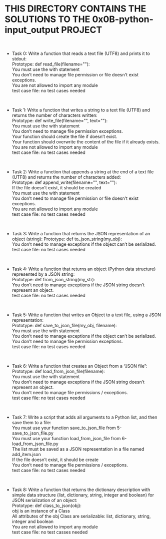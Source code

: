 # THIS DIRECTORY CONTAINS THE SOLUTIONS TO THE 0x0B-python-input_output PROJECT
<br>

* Task 0: Write a function that reads a text file (UTF8) and prints it to stdout: <br>
	Prototype: def read_file(filename=""): <br>
	You must use the with statement <br>
	You don’t need to manage file permission or file doesn't exist exceptions. <br>
	You are not allowed to import any module <br>
	test case file: no test cases needed <br>
<br>

* Task 1: Write a function that writes a string to a text file (UTF8) and returns the number of characters written: <br>
	Prototype: def write_file(filename="", text=""): <br>
	You must use the with statement <br>
	You don’t need to manage file permission exceptions. <br>
	Your function should create the file if doesn’t exist. <br>
	Your function should overwrite the content of the file if it already exists. <br>
	You are not allowed to import any module <br>
	test case file: no test cases needed <br>
<br>

* Task 2: Write a function that appends a string at the end of a text file (UTF8) and returns the number of characters added: <br>
	Prototype: def append_write(filename="", text=""): <br>
	If the file doesn’t exist, it should be created <br>
	You must use the with statement <br>
	You don’t need to manage file permission or file doesn't exist exceptions. <br>
	You are not allowed to import any module <br>
	test case file: no test cases needed <br>
<br>

* Task 3: Write a function that returns the JSON representation of an object (string):
	Prototype: def to_json_string(my_obj): <br>
	You don’t need to manage exceptions if the object can’t be serialized. <br>
	test case file: no test cases needed <br>
<br>

* Task 4: Write a function that returns an object (Python data structure) represented by a JSON string: <br>
	Prototype: def from_json_string(my_str): <br>
	You don’t need to manage exceptions if the JSON string doesn’t represent an object. <br>
	test case file: no test cases needed <br>
<br>

* Task 5: Write a function that writes an Object to a text file, using a JSON representation: <br>
	Prototype: def save_to_json_file(my_obj, filename): <br>
	You must use the with statement <br>
	You don’t need to manage exceptions if the object can’t be serialized. <br>
	You don’t need to manage file permission exceptions. <br>
	test case file: no test cases needed <br>
<br>

* Task 6: Write a function that creates an Object from a “JSON file”: <br>
	Prototype: def load_from_json_file(filename): <br>
	You must use the with statement <br>
	You don’t need to manage exceptions if the JSON string doesn’t represent an object. <br>
	You don’t need to manage file permissions / exceptions. <br>
	test case file: no test cases needed <br>
<br>

* Task 7: Write a script that adds all arguments to a Python list, and then save them to a file: <br>
	You must use your function save_to_json_file from 5-save_to_json_file.py <br>
	You must use your function load_from_json_file from 6-load_from_json_file.py <br>
	The list must be saved as a JSON representation in a file named add_item.json <br>
	If the file doesn’t exist, it should be create <br>
	You don’t need to manage file permissions / exceptions. <br>
	test case file: no test cases needed <br>
<br>

* Task 8: Write a function that returns the dictionary description with simple data structure (list, dictionary, string, integer and boolean) for JSON serialization of an object: <br>
	Prototype: def class_to_json(obj): <br>
	obj is an instance of a Class <br>
	All attributes of the obj Class are serializable: list, dictionary, string, integer and boolean <br>
	You are not allowed to import any module <br>
	test case file: no test casses needed <br>
<br>


